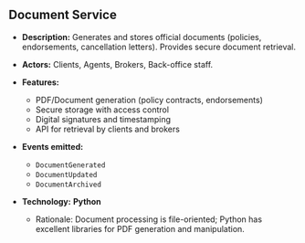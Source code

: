 ## Document Service

* **Description:**
  Generates and stores official documents (policies, endorsements, cancellation letters). Provides secure document retrieval.
* **Actors:** Clients, Agents, Brokers, Back-office staff.
* **Features:**

  * PDF/Document generation (policy contracts, endorsements)
  * Secure storage with access control
  * Digital signatures and timestamping
  * API for retrieval by clients and brokers
* **Events emitted:**

  * `DocumentGenerated`
  * `DocumentUpdated`
  * `DocumentArchived`
* **Technology:** **Python**

  * Rationale: Document processing is file-oriented; Python has excellent libraries for PDF generation and manipulation.
